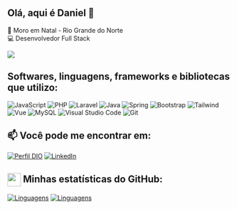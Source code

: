 ## Olá, aqui é Daniel 👋

:pushpin: Moro em Natal - Rio Grande do Norte<br>
:computer: Desenvolvedor Full Stack<br>

<a href="https://visitorbadge.io/status?path=https%3A%2F%2Fgithub.com%2Fdsergiodev"><img src="https://api.visitorbadge.io/api/combined?path=https%3A%2F%2Fgithub.com%2Fdsergiodev&label=Visitantes%20(HOJE%2FTotal)&labelColor=%235b187e&countColor=%235b187e&labelStyle=upper" /></a>

## Softwares, linguagens, frameworks e bibliotecas que utilizo:
![JavaScript](https://img.shields.io/badge/JavaScript-%23EFD81D?style=flat-square&labelColor=%23414141&logo=javascript&logoColor=white)
![PHP](https://img.shields.io/badge/PHP-777BB4?style=for-the-badge&logo=php&logoColor=white)
![Laravel](https://img.shields.io/badge/laravel-%23FF2D20.svg?style=for-the-badge&logo=laravel&logoColor=white)
![Java](https://img.shields.io/badge/java-%23ED8B00.svg?style=for-the-badge&logo=openjdk&logoColor=white)</div>
![Spring](https://img.shields.io/badge/spring-%236DB33F.svg?style=for-the-badge&logo=spring&logoColor=white)
![Bootstrap](https://img.shields.io/badge/-boostrap-0D1117?style=for-the-badge&logo=bootstrap&labelColor=0D1117)
![Tailwind](https://img.shields.io/badge/tailwindcss-%2338B2AC.svg?style=for-the-badge&logo=tailwind-css&logoColor=white)
![Vue](https://img.shields.io/badge/vuejs-%2335495e.svg?style=for-the-badge&logo=vuedotjs&logoColor=%234FC08D)</div>
![MySQL](https://img.shields.io/badge/MySQL-00000F?style=for-the-badge&logo=mysql&logoColor=white)
![Visual Studio Code](https://img.shields.io/badge/Visual%20Studio%20Code-%232D9EEA?style=flat-square&labelColor=%23414141&logo=visual-studio-code&logoColor=white)</div>
![Git](https://img.shields.io/badge/GIT-E44C30?style=for-the-badge&logo=git&logoColor=white)

## 📫 Você pode me encontrar em:

[![Perfil DIO](https://img.shields.io/badge/-Meu%20Perfil%20na%20DIO-30A3DC?style=for-the-badge)](https://www.dio.me/users/daniel_vm26)
[![LinkedIn](https://img.shields.io/badge/-LinkedIn-%230A66C2?style=flat-square&labelColor=%230A66C2&logo=linkedin&logoColor=black&link=https://www.linkedin.com/in/dsergiodev/)](https://www.linkedin.com/in/daniel-sergio//)


## <img src="https://github.githubassets.com/images/modules/logos_page/GitHub-Mark.png" width="30" style="vertical-align: middle;"> Minhas estatísticas do GitHub: 
[![Linguagens](https://github-readme-stats.vercel.app/api?username=dsergiodev&show_icons=true&locale=pt-BR&&theme=dark)](https://github.com/dsergiodev?tab=repositories)
[![Linguagens](https://github-readme-stats.vercel.app/api/top-langs/?username=dsergiodev&layout=compact&locale=pt-BR&&theme=dark)](https://github.com/dsergiodev?tab=repositories)